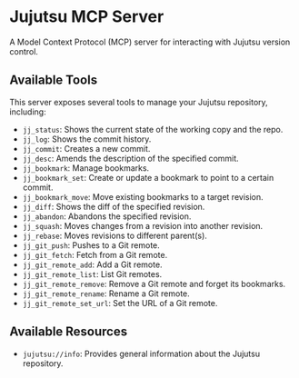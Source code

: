 # Jujutsu MCP Server

A Model Context Protocol (MCP) server for interacting with Jujutsu version control.

## Available Tools

This server exposes several tools to manage your Jujutsu repository, including:

- `jj_status`: Shows the current state of the working copy and the repo.
- `jj_log`: Shows the commit history.
- `jj_commit`: Creates a new commit.
- `jj_desc`: Amends the description of the specified commit.
- `jj_bookmark`: Manage bookmarks.
- `jj_bookmark_set`: Create or update a bookmark to point to a certain commit.
- `jj_bookmark_move`: Move existing bookmarks to a target revision.
- `jj_diff`: Shows the diff of the specified revision.
- `jj_abandon`: Abandons the specified revision.
- `jj_squash`: Moves changes from a revision into another revision.
- `jj_rebase`: Moves revisions to different parent(s).
- `jj_git_push`: Pushes to a Git remote.
- `jj_git_fetch`: Fetch from a Git remote.
- `jj_git_remote_add`: Add a Git remote.
- `jj_git_remote_list`: List Git remotes.
- `jj_git_remote_remove`: Remove a Git remote and forget its bookmarks.
- `jj_git_remote_rename`: Rename a Git remote.
- `jj_git_remote_set_url`: Set the URL of a Git remote.

## Available Resources

- `jujutsu://info`: Provides general information about the Jujutsu repository.
